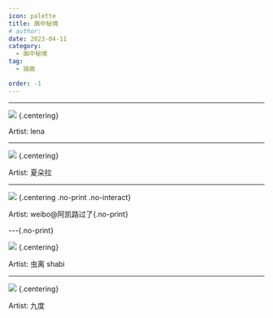 ```yaml
---
icon: palette
title: 画中秘境
# author: 
date: 2023-04-11
category:
  - 画中秘境
tag:
  - 插画

order: -1
---
```

<printlimit />
<!-- more -->

---

![](./res/illustration/夕（lena_）.webp) {.centering}

Artist: lena

---

![](./res/illustration/铃兰（夏朵拉）.webp) {.centering}

Artist: 夏朵拉

---


![](./res/illustration/异客.webp) {.centering .no-print .no-interact}

Artist: weibo@阿凯路过了{.no-print}

---{.no-print}

![](./res/illustration/杜宾（虫离_shabi）.webp) {.centering}

Artist: 虫离 shabi

---

![](./res/illustration/暗锁（九度）.webp) {.centering}

Artist: 九度<Ads />